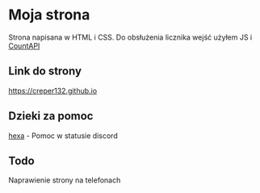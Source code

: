 # Moja strona
Strona napisana w HTML i CSS. Do obsłużenia licznika wejść użyłem JS i [CountAPI](https://countapi.xyz/)
## Link do strony
https://creper132.github.io
## Dzieki za pomoc
[hexa](https://discord.com/users/885893807235809280) - Pomoc w statusie discord
## Todo
Naprawienie strony na telefonach